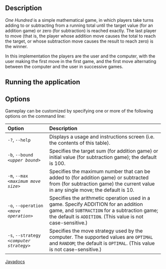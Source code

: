 ## Description

_One Hundred_ is a simple mathematical game, in which players take turns adding to or subtracting from a running total until the target value (for an addition game) or zero (for subtraction) is reached exactly. The last player to move (that is, the player whose addition move causes the total to reach the target, or whose subtraction move causes the result to reach zero) is the winner.

In this implementation the players are the user and the computer, with the user making the first move in the first game, and the first move alternating between the computer and the user in successive games.

## Running the application

## Options

Gameplay can be customized by specifying one or more of the following
options on the command line:

| Option                            | Description                                                                                                                                                                                        |
|:----------------------------------|:---------------------------------------------------------------------------------------------------------------------------------------------------------------------------------------------------|
| `-?`, `--help`                    | Displays a usage and instructions screen (i.e. the contents of this table).                                                                                                                        |
| `-b`, `--bound `*`<upper bound>`* | Specifies the target sum (for addition game) or initial value (for subtraction game); the default is 100.                                                                                          |
| `-m`, `--max `*`<maximum move size>`* | Specifies the maximum number that can be added to (for addition game) or subtracted from (for subtraction game) the current value in any single move; the default is 10.                           |
| `-o`, `--operation `*`<move operation>`* | Specifies the arithmetic operation used in a game. Specify ADDITION for an addition game, and `SUBTRACTION` for a subtraction game; the default is `ADDITION`. (This value is not case-sensitive.) |
| `-s`, `--strategy `*`<computer strategy>`* | Specifies the move strategy used by the computer. The supported values are `OPTIMAL` and `RANDOM`; the default is `OPTIMAL`. (This value is not case-sensitive.)                                   |

[Javadocs](api/)